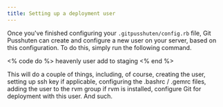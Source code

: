 ```yaml
---
title: Setting up a deployment user
---
```


Once you've finished configuring your `.gitpusshuten/config.rb` file, Git Pusshuten can create and configure a new user on your server, based on this configuration. To do this, simply run the following command.

<% code do %>
heavenly user add to staging
<% end %>

This will do a couple of things, including, of course, creating the user, setting up ssh key if applicable, configuring the .bashrc / .gemrc files, adding the user to the rvm group if rvm is installed, configure Git for deployment with this user. And such.
